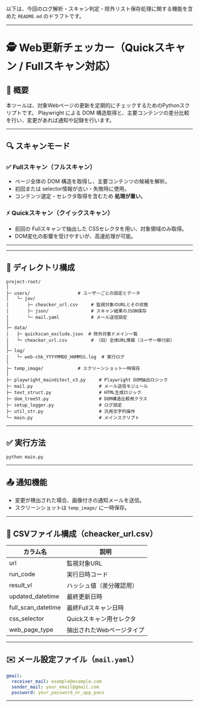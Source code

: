 以下は、今回のログ解析・スキャン判定・除外リスト保存処理に関する機能を含めた `README.md` のドラフトです。

---

# 🕵️ Web更新チェッカー（Quickスキャン / Fullスキャン対応）

## 📌 概要

本ツールは、対象Webページの更新を定期的にチェックするためのPythonスクリプトです。
Playwright による DOM 構造取得と、主要コンテンツの差分比較を行い、変更があれば通知や記録を行います。

---

## 🔍 スキャンモード

### ✅ Fullスキャン（フルスキャン）

* ページ全体の DOM 構造を取得し、主要コンテンツの候補を解析。
* 初回または selector情報が古い・失敗時に使用。
* コンテンツ選定・セレクタ取得を含むため **処理が重い**。

### ⚡ Quickスキャン（クイックスキャン）

* 前回の Fullスキャンで抽出した CSSセレクタを用い、対象領域のみ取得。
* DOM変化の影響を受けやすいが、高速処理が可能。


---

---

## 📁 ディレクトリ構成

```
project-root/
│
├─ users/                  # ユーザーごとの設定とデータ
│   └─ jav/
│       ├─ cheacker_url.csv     # 監視対象のURLとその状態
│       ├─ json/                # スキャン結果のJSON保存
│       └─ mail.yaml            # メール送信設定
│
├─ data/
│   ├─ quickscan_exclude.json  # 除外対象ドメイン一覧
│   └─ cheacker_url.csv         # （旧）全体URL情報（ユーザー移行前）
│
├─ log/
│   └─ web-chk_YYYYMMDD_HHMMSS.log  # 実行ログ
│
├─ temp_image/             # スクリーンショット一時保存
│
├─ playwright_mainditect_v3.py     # Playwright DOM抽出ロジック
├─ mail.py                         # メール送信モジュール
├─ text_struct.py                  # HTML生成ロジック
├─ dom_treeSt.py                   # DOM構造比較用クラス
├─ setup_logger.py                 # ログ設定
├─ util_str.py                     # 汎用文字列操作
└─ main.py                         # メインスクリプト
```

---

## ✅ 実行方法

```bash
python main.py
```

---

## 📤 通知機能

* 変更が検出された場合、画像付きの通知メールを送信。
* スクリーンショットは `temp_image/` に一時保存。

---

## 🔧 CSVファイル構成（cheacker\_url.csv）

| カラム名                 | 説明             |
| -------------------- | -------------- |
| url                  | 監視対象URL        |
| run\_code            | 実行日時コード        |
| result\_vl           | ハッシュ値（差分確認用）   |
| updated\_datetime    | 最終更新日時         |
| full\_scan\_datetime | 最終Fullスキャン日時   |
| css\_selector        | Quickスキャン用セレクタ |
| web\_page\_type      | 抽出されたWebページタイプ |

---

## ✉️ メール設定ファイル（`mail.yaml`）

```yaml
gmail:
  receiver_mail: example@example.com
  sender_mail: your_email@gmail.com
  password: your_password_or_app_pass
```

---

